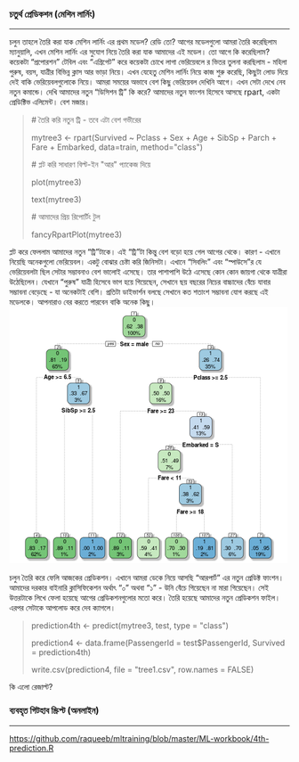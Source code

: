 ### চতুর্থ প্রেডিকশন \(মেশিন লার্নিং\)

---

চলুন তাহলে তৈরি করা যাক মেশিন লার্নিং এর প্রথম মডেল? রেডি তো? আগের মডেলগুলো আমরা তৈরি করেছিলাম ম্যানুয়ালি, এখন মেশিন লার্নিং এর সুযোগ নিয়ে তৈরি করা যাক আমাদের এই মডেল। তো আগে কি করেছিলাম? কয়েকটা “প্রপোরশন” টেবিল এবং “এগ্রিগেট” করে কয়েকটা চোখে লাগা ভেরিয়েবলে র ভিতর তুলনা করছিলাম - মহিলা পুরুষ, বয়স, যাত্রীর বিভিন্ন ক্লাস আর ভাড়া নিয়ে। এখন যেহেতু মেশিন লার্নিং নিয়ে কাজ শুরু করেছি, কিছুটা লোড দিয়ে দেই বাকি ভেরিয়েবলগুলোকে নিয়ে। আমরা সময়ের অভাবে বেশ কিছু ভেরিয়েবল দেখিনি আগে। এখন সেটা দেখে নেব নতুন কমান্ডে। দেখি আমাদের নতুন “ডিসিশন ট্রি” কি করে? আমাদের নতুন ফাংশন হিসেবে আসছে rpart, একটা প্রেডিক্টিভ এলিমেন্ট। বেশ মজার।

> \# তৈরি করি নতুন ট্রি - তবে এটা বেশ গভীরের
>
> mytree3 &lt;- rpart\(Survived ~ Pclass + Sex + Age + SibSp + Parch + Fare + Embarked, data=train, method="class"\)
>
> \# প্লট করি সাধারণ বিল্ট-ইন "আর" প্যাকেজ দিয়ে
>
> plot\(mytree3\)
>
> text\(mytree3\)
>
> \# আমাদের প্রিয় রিপোর্টিং টুল
>
> fancyRpartPlot\(mytree3\)

প্লট করে ফেললাম আমাদের নতুন “ট্রি”টাকে। এই “ট্রি”টা কিন্তু বেশ বড়ো হয়ে গেল আগের থেকে। কারণ - এখানে নিয়েছি অনেকগুলো ভেরিয়েবল। একটু বোঝার চেষ্টা করি জিনিসটা। এখানে “সিবলিং” এবং “স্পাউসে”র যে ভেরিয়েবলটা ছিল সেটার সম্ভাবনাও বেশ ভালোই এসেছে। তার পাশাপাশি উঠে এসেছে কোন কোন জায়গা থেকে যাত্রীরা উঠেছিলেন। যেখানে “পুরুষ” যাত্রী হিসেবে ভাগ হয়ে গিয়েছেন, সেখানে ছয় বছরের নিচের বাচ্চাদের বেঁচে যাবার সম্ভাবনা বেড়েছে - যা অনেকটাই বেশি। প্রতিটা ডাইভার্শন বলছে সেখানে কত শতাংশ সম্ভাবনা যোগ করছে এই মডেলকে। আপনারাও বের করতে পারবেন বাকি অনেক কিছু।  
![](/assets/dt.png)

চলুন তৈরি করে ফেলি আজকের প্রেডিকশন। এখানে আমরা ডেকে নিয়ে আসছি “আরপার্ট” এর নতুন প্রেডিক্ট ফাংশন। আমাদের দরকার বাইনারি ক্লাসিফিকেশন অর্থাৎ “০” অথবা “১” - উনি বেঁচে গিয়েছেন না মারা গিয়েছেন। সেই উত্তরটাকে লিখে ফেলা হয়েছে আগের প্রেডিকশনগুলোর মতো করে। তৈরি হয়েছে আমাদের নতুন প্রেডিকশন ফাইল। এরপর সেটাকে আপলোড করে দেব ক্যাগলে।

> prediction4th &lt;- predict\(mytree3, test, type = "class"\)
>
> prediction4 &lt;- data.frame\(PassengerId = test$PassengerId, Survived = prediction4th\)
>
> write.csv\(prediction4, file = "tree1.csv", row.names = FALSE\)

কি এলো রেজাল্ট?

### ব্যবহৃত গিটহাব স্ক্রিপ্ট \(অনলাইন\)

---

https://github.com/raqueeb/mltraining/blob/master/ML-workbook/4th-prediction.R

